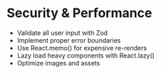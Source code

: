 # Security & Performance

- Validate all user input with Zod
- Implement proper error boundaries
- Use React.memo() for expensive re-renders
- Lazy load heavy components with React.lazy()
- Optimize images and assets
